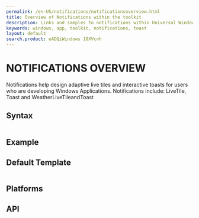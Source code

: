 ```yaml
---
permalink: /en-US/notifications/notificationsoverview.html
title: Overview of Notifications within the toolkit
description: Links and samples to notifications within Universal Windows Platform, and examples how to use with this toolkit
keywords: windows, app, toolkit, notifications, toast
layout: default
search.product: eADQiWindows 10XVcnh
---
```


# NOTIFICATIONS OVERVIEW
Notifications help design adaptive live tiles and interactive toasts for users who are developing Windows Applications. 
Notifications include: LiveTile, Toast and WeatherLiveTileandToast

## Syntax
```xaml

```
 
## Example


## Default Template
```xaml

```

## Platforms

## API
